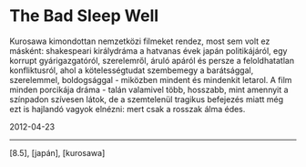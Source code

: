 # The Bad Sleep Well

Kurosawa kimondottan nemzetközi filmeket rendez, most sem volt ez másként: shakespeari királydráma a hatvanas évek japán politikájáról, egy korrupt gyárigazgatóról, szerelemről, áruló apáról és persze a feloldhatatlan konfliktusról, ahol a kötelességtudat szembemegy a barátsággal, szerelemmel, boldogsággal - miközben mindent és mindenkit letarol. A film minden porcikája dráma - talán valamivel több, hosszabb, mint amennyit a színpadon szívesen látok, de a szemtelenül tragikus befejezés miatt még ezt is hajlandó vagyok elnézni: mert csak a rosszak álma édes.

2012-04-23 

----

[8.5], [japán], [kurosawa]